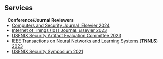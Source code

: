 ## Services

<h4 style="margin:0 10px 0;">Conference/Journal Reviewers</h4>

<ul style="margin:0 0 5px;">
  <li><a href="https://www.sciencedirect.com/journal/computers-and-security/"><autocolor>Computers and Security Journal, Elsevier 2024</autocolor></a></li>
  <li><a href="https://www.sciencedirect.com/journal/internet-of-things/"><autocolor>Internet of Things (IoT) Journal, Elsevier 2023</autocolor></a></li>
    <li><a href="https://www.usenix.org/conference/usenixsecurity23/call-for-artifacts/"><autocolor>USENIX Security Artifact Evaluation Committee 2023</autocolor></a></li>
  <li><a href="https://ieeexplore.ieee.org/xpl/aboutJournal.jsp?punumber=5962385/"><autocolor>IEEE Transactions on Neural Networks and Learning Systems (<strong>TNNLS</strong>) 2023</autocolor></a></li>
    <li><a href="https://www.usenix.org/conference/usenixsecurity21/"><autocolor>USENIX Security Symposium 2021</autocolor></a></li>

</ul>

